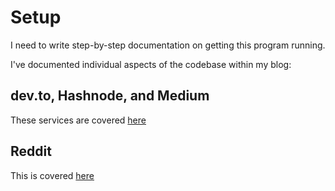 # Setup

I need to write step-by-step documentation on getting this program running.

I've documented individual aspects of the codebase within my blog:

## dev.to, Hashnode, and Medium

These services are covered [here](https://codybontecou.com/programmatically-posting-to-your-favorite-blogs.html)

## Reddit

This is covered [here](https://codybontecou.com/post-to-reddit-with-nodejs-and-typescript.html)
